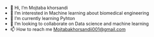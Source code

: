 - 👋 Hi, I’m Mojtaba khorsandi
- 👀 I’m interested in Machine learning about biomedical engineering
- 🌱 I’m currently learning Pyhton
- 💞️ I’m looking to collaborate on Data science and machine learning
- 📫 How to reach me Mojtabakhorsandii001@gmail.com

<!---
mojtabakhorsandi/mojtabakhorsandi is a ✨ special ✨ repository because its `README.md` (this file) appears on your GitHub profile.
You can click the Preview link to take a look at your changes.
--->


